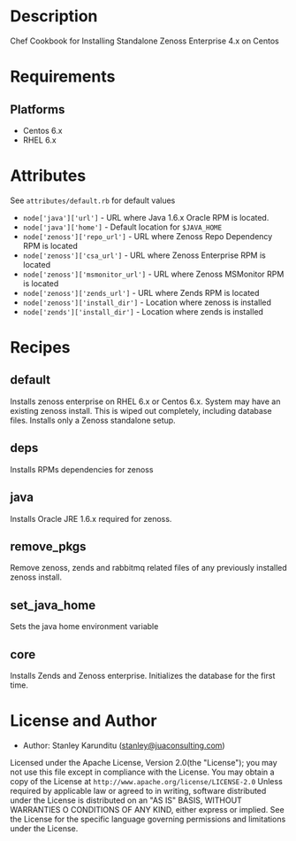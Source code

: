 # Description

Chef Cookbook for Installing Standalone Zenoss Enterprise 4.x on Centos

# Requirements

## Platforms


* Centos 6.x
* RHEL 6.x
  
# Attributes

See `attributes/default.rb` for default values

* `node['java']['url']` - URL where Java 1.6.x Oracle RPM is located.
* `node['java']['home']` - Default location for `$JAVA_HOME`
* `node['zenoss']['repo_url']` - URL where Zenoss Repo Dependency RPM is located
* `node['zenoss']['csa_url']` - URL where Zenoss Enterprise RPM is located
* `node['zenoss']['msmonitor_url']` - URL where Zenoss MSMonitor RPM is located
* `node['zenoss']['zends_url']` - URL where Zends RPM is located
* `node['zenoss']['install_dir']` - Location where zenoss is installed
* `node['zends']['install_dir']` - Location where zends is installed

# Recipes

## default
Installs zenoss enterprise on RHEL 6.x or Centos 6.x. System may have an existing zenoss install. This is wiped out completely, including database files. Installs only a Zenoss standalone setup. 

## deps
Installs RPMs dependencies for zenoss

## java
Installs Oracle JRE 1.6.x required for zenoss. 

## remove_pkgs
Remove zenoss, zends and rabbitmq related files of any previously installed zenoss install.

## set_java_home
Sets the java home environment variable

## core
Installs Zends and Zenoss enterprise. Initializes the database for the first time.


# License and Author
* Author: Stanley Karunditu (stanley@juaconsulting.com)

Licensed under the Apache License, Version 2.0(the "License"); you may not use this file except in compliance with the License.
You may obtain a copy of the License at
`http://www.apache.org/license/LICENSE-2.0`
Unless required by applicable law or agreed to in writing, software distributed under the License is distributed on an "AS IS" BASIS, WITHOUT WARRANTIES O CONDITIONS OF ANY KIND, either express or implied. See the License for the specific language governing permissions and limitations under the License.

